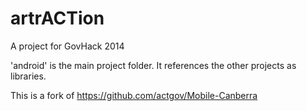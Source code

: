 artrACTion
==========

A project for GovHack 2014 

'android' is the main project folder. It references the other projects as libraries.

This is a fork of https://github.com/actgov/Mobile-Canberra